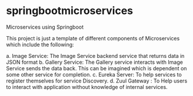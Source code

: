 # springbootmicroservices
Microservices using Springboot

This project is just a template of different components of Microservices which include the following: 

a. Image Service: The Image Service backend service that returns data in JSON format 
b. Gallery Service:  The Gallery service interacts with Image Service sends the data back. This can be imagined which is dependent on some other service for completion. 
c. Eureka Server: To help services to register themselves for service Discovery. 
d. Zuul Gateway : To Help users to interact with application without knowledge of internal services.

